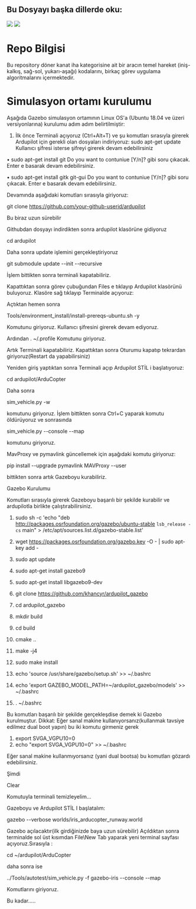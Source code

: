 ## Bu Dosyayı başka dillerde oku:
<a href="README.md"><img src="https://img.shields.io/badge/-ENGLISH-red?style=for-the-badge"></a>
<a href="README.tr.md"><img src="https://img.shields.io/badge/-T%C3%9CRK%C3%87E-red?style=for-the-badge"></a>

# Repo Bilgisi
Bu repository döner kanat iha kategorisine ait bir aracın temel hareket (iniş-kalkış, sağ-sol, yukarı-aşağı) kodalarını, birkaç görev uygulama algoritmalarını içermektedir. 

# Simulasyon ortamı kurulumu
Aşağıda Gazebo simulasyon ortamının Linux OS'a (Ubuntu 18.04 ve üzeri versiyonlarına) kurulumu adım adım belirtilmiştir:

1. İlk önce Terminali açıyoruz (Ctrl+Alt+T) ve şu komutları sırasıyla girerek Ardupilot için gerekli olan dosyaları indiriyoruz:
 sudo apt-get update 
Kullanıcı şifresi isterse şifreyi girerek devam edebilirsiniz

• sudo apt-get install git
Do you want to contuniue [Y/n]? gibi soru çıkacak. Enter e basarak devam
edebilirsiniz.

• sudo apt-get install gitk git-gui
Do you want to contuniue [Y/n]? gibi soru çıkacak. Enter e basarak devam
edebilirsiniz.

Devamında aşağıdaki komutları sırasıyla giriyoruz:

git clone https://github.com/your-github-userid/ardupilot

Bu biraz uzun sürebilir

Githubdan dosyayı indirdikten sonra ardupilot klasörüne gidiyoruz

cd ardupilot

Daha sonra update işlemini gerçekleştiriyoruz

git submodule update --init --recursive

İşlem bittikten sonra terminali kapatabiliriz.

Kapattıktan sonra görev çubuğundan Files e tıklayıp Ardupilot klasörünü
buluyoruz. Klasöre sağ tıklayıp Terminalde açıyoruz:

Açtıktan hemen sonra

Tools/environment_install/install-prereqs-ubuntu.sh -y

Komutunu giriyoruz. Kullanıcı şifresini girerek devam ediyoruz.

Ardından
. ~/.profile
Komutunu giriyoruz.

Artık Terminali kapatabiliriz. Kapattıktan sonra Oturumu kapatıp tekrardan
giriyoruz(Restart da yapabilirsiniz)

Yeniden giriş yaptıktan sonra Terminali açıp Ardupilot STİL i başlatıyoruz:

cd ardupilot/ArduCopter

Daha sonra

sim_vehicle.py -w

komutunu giriyoruz. İşlem bittikten sonra Ctrl+C yaparak komutu öldürüyoruz ve
sonrasında

sim_vehicle.py --console --map

komutunu giriyoruz.

MavProxy ve pymavlink güncellemek için aşağıdaki komutu giriyoruz:

pip install --upgrade pymavlink MAVProxy --user

bittikten sonra artık Gazeboyu kurabiliriz.

Gazebo Kurulumu

Komutları sırasıyla girerek Gazeboyu başarılı bir şekilde kurabilir ve ardupilotla
birlikte çalıştırabilirsiniz.

1) sudo sh -c 'echo "deb http://packages.osrfoundation.org/gazebo/ubuntu-stable
`lsb_release -cs` main" > /etc/apt/sources.list.d/gazebo-stable.list'

2) wget https://packages.osrfoundation.org/gazebo.key -O - | sudo apt-key add -

3) sudo apt update

4) sudo apt-get install gazebo9

5) sudo apt-get install libgazebo9-dev

6) git clone https://github.com/khancyr/ardupilot_gazebo

7) cd ardupilot_gazebo

8) mkdir build

9) cd build

10) cmake ..

11) make -j4

12) sudo make install

13) echo 'source /usr/share/gazebo/setup.sh' >> ~/.bashrc

14) echo 'export GAZEBO_MODEL_PATH=~/ardupilot_gazebo/models' >> ~/.bashrc

15) . ~/.bashrc

Bu komutları başarılı bir şekilde gerçekleşdise demek ki Gazebo kurulmuştur.
Dikkat: Eğer sanal makine kullanıyorsanız(kullanmak tavsiye edilmez
dual boot yapın) bu iki komutu girmeniz gerek

1) export SVGA_VGPU10=0
2) echo "export SVGA_VGPU10=0" >> ~/.bashrc

Eğer sanal makine kullanmıyorsanız (yani dual bootsa) bu komutları
gözardı edebilirsiniz.

Şimdi

Clear

Komutuyla terminali temizleyelim...

Gazeboyu ve Ardupilot STİL I başlatalım:

gazebo --verbose worlds/iris_arducopter_runway.world

Gazebo açılacaktır(ilk girdiğinizde baya uzun sürebilir)
Açıldıktan sonra terminalde sol üst kısımdan File\New Tab yaparak yeni terminal
sayfası açıyoruz.Sırasıyla :

cd ~/ardupilot/ArduCopter

daha sonra ise

../Tools/autotest/sim_vehicle.py -f gazebo-iris --console --map

Komutlarını giriyoruz.

Bu kadar.....
